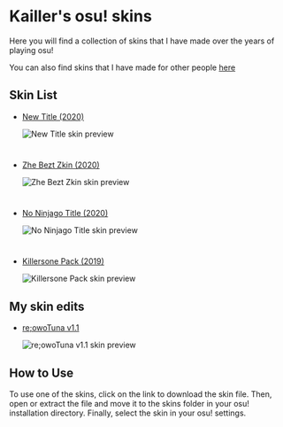 # Kailler's osu! skins

Here you will find a collection of skins that I have made over the years of playing osu!

You can also find skins that I have made for other people [here](https://github.com/Kaillr/osu-skins/blob/main/skins-for-others.md)


## Skin List

- [New Title (2020)](https://drive.google.com/file/d/1a8-A2GywkVxAlZYeZpzzBqynhleJ0rIR/view?usp=sharing)

  ![New Title skin preview](https://user-images.githubusercontent.com/125704518/219876156-7a3b0b1a-a3ea-4aea-9594-9eb8a5b29a44.png)

#

- [Zhe Bezt Zkin (2020)](https://drive.google.com/file/d/1ETBK3ZmPobfr6SdZxvMRqRZ2_GF9ENIE/view?usp=sharing)

  ![Zhe Bezt Zkin skin preview](https://user-images.githubusercontent.com/125704518/219877383-8a1706b1-a4ae-4180-a6fb-cea298592417.png)

#

- [No Ninjago Title (2020)](https://drive.google.com/file/d/1OLoGZuBUhc01CXB_LGSK9Iz4hxcvh8un/view?usp=sharing)

  ![No Ninjago Title skin preview](https://user-images.githubusercontent.com/125704518/219877357-3cb77e96-ba34-4003-8efc-28529a36ca3d.png)

#

- [Killersone Pack (2019)](https://drive.google.com/file/d/13ghzRbz74YvLgNdoEGXcCBwxa4VsSq9-/view?usp=share_link)

  ![Killersone Pack skin preview](https://user-images.githubusercontent.com/125704518/219877141-dd1d3318-e7aa-420b-a948-6f01a350b653.png)


## My skin edits

- [re;owoTuna v1.1](https://drive.google.com/file/d/1urNuc_UuSlanL_ZoVjWQVWLrlQeGNach/view?usp=sharing)

  ![re;owoTuna v1.1 skin preview](https://user-images.githubusercontent.com/125704518/219877722-fd25a7b6-7722-4d96-b26d-4dc984302b13.png)


## How to Use

To use one of the skins, click on the link to download the skin file. Then, open or extract the file and move it to the skins folder in your osu! installation directory. Finally, select the skin in your osu! settings.
